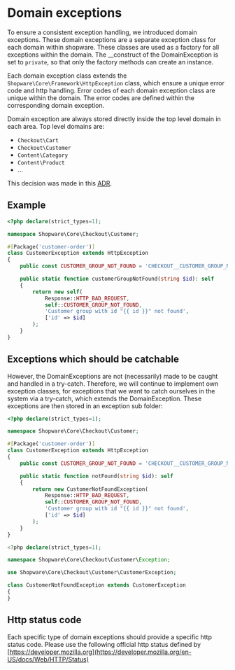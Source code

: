 # Domain exceptions

To ensure a consistent exception handling, we introduced domain exceptions. These domain exceptions are a separate exception class for each domain within shopware. These classes are used as a factory for all exceptions within the domain. The __construct of the DomainException is set to `private`, so that only the factory methods can create an instance.

Each domain exception class extends the `Shopware\Core\Framework\HttpException` class, which ensure a unique error code and http handling. Error codes of each domain exception class are unique within the domain. The error codes are defined within the corresponding domain exception.

Domain exception are always stored directly inside the top level domain in each area. Top level domains are:
- `Checkout\Cart`
- `Checkout\Customer`
- `Content\Category`
- `Content\Product`
- ...

This decision was made in this [ADR](https://github.com/haokeyingxiao/platform/blob/71ef1dffc97a131069cd4649f71ba35d04771e24/adr/2022-02-24-domain-exceptions.md).

## Example
```php
<?php declare(strict_types=1);

namespace Shopware\Core\Checkout\Customer;

#[Package('customer-order')]
class CustomerException extends HttpException
{
    public const CUSTOMER_GROUP_NOT_FOUND = 'CHECKOUT__CUSTOMER_GROUP_NOT_FOUND';

    public static function customerGroupNotFound(string $id): self
    {
        return new self(
            Response::HTTP_BAD_REQUEST,
            self::CUSTOMER_GROUP_NOT_FOUND,
            'Customer group with id "{{ id }}" not found',
            ['id' => $id]
        );
    }
}
```

## Exceptions which should be catchable
However, the DomainExceptions are not (necessarily) made to be caught and handled in a try-catch. Therefore, we will continue to implement own exception classes, for exceptions that we want to catch ourselves in the system via a try-catch, which extends the DomainException. These exceptions are then stored in an exception sub folder:

```php
<?php declare(strict_types=1);

namespace Shopware\Core\Checkout\Customer;

#[Package('customer-order')]
class CustomerException extends HttpException
{
    public const CUSTOMER_GROUP_NOT_FOUND = 'CHECKOUT__CUSTOMER_GROUP_NOT_FOUND';

    public static function notFound(string $id): self
    {
        return new CustomerNotFoundException(
            Response::HTTP_BAD_REQUEST,
            self::CUSTOMER_GROUP_NOT_FOUND,
            'Customer group with id "{{ id }}" not found',
            ['id' => $id]
        );
    }
}

<?php declare(strict_types=1);

namespace Shopware\Core\Checkout\Customer\Exception;

use Shopware\Core\Checkout\Customer\CustomerException;

class CustomerNotFoundException extends CustomerException
{
}
```

## Http status code
Each specific type of domain exceptions should provide a specific http status code. Please use the following official http status defined by [https://developer.mozilla.org](https://developer.mozilla.org/en-US/docs/Web/HTTP/Status)

